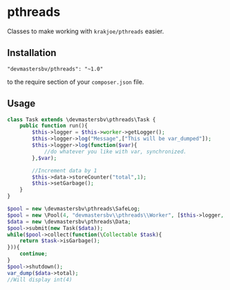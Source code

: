 pthreads
=========================

Classes to make working with ```krakjoe/pthreads``` easier.

Installation
------------
```
"devmastersbv/pthreads": "~1.0"
```

to the require section of your `composer.json` file.

Usage
------------
```php
class Task extends \devmastersbv\pthreads\Task {
    public function run(){
        $this->logger = $this->worker->getLogger();
        $this->logger->log("Message",["This will be var_dumped"]);
        $this->logger->log(function($var){
            //do whatever you like with var, synchronized.
        },$var);

        //Increment data by 1
        $this->data->storeCounter("total",1);
        $this->setGarbage();
    }
}

$pool = new \devmastersbv\pthreads\SafeLog;
$pool = new \Pool(4, "devmastersbv\\pthreads\\Worker", [$this->logger, PTHREADS_INHERIT_NONE, "vendor/autoload.php"]);
$data = new \devmastersbv\pthreads\Data;
$pool->submit(new Task($data));
while($pool->collect(function(\Collectable $task){
    return $task->isGarbage();
})){
    continue;
}
$pool->shutdown();
var_dump($data->total);
//Will display int(4)
```
